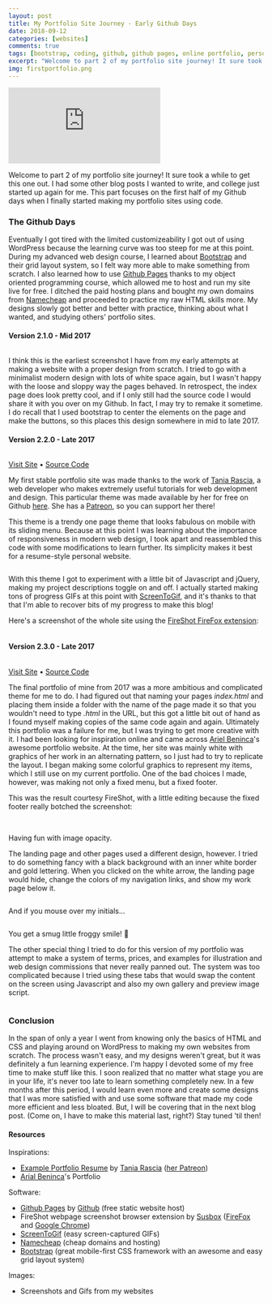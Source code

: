 ```yaml
---
layout: post
title: My Portfolio Site Journey - Early Github Days
date: 2018-09-12
categories: [websites]
comments: true
tags: [bootstrap, coding, github, github pages, online portfolio, personal website, portfolio, portfolio website, web design, web development]
excerpt: "Welcome to part 2 of my portfolio site journey! It sure took a while to get this one out. I had some other blog posts I wanted to write, and college just started up again for me. This part focuses on the first half of my Github days when I finally started making my portfolio sites using code."
img: firstportfolio.png
---
```


<iframe class="video" src="https://www.youtube.com/embed/V7bLa6pe-0k" frameborder="0" allow="accelerometer; autoplay; encrypted-media; gyroscope; picture-in-picture" allowfullscreen></iframe>

<p><first-letter>W</first-letter>elcome to part 2 of my portfolio site journey! It sure took a while to get this one out. I had some other blog posts I wanted to write, and college just started up again for me. This part focuses on the first half of my Github days when I finally started making my portfolio sites using code.</p>

<h3>The Github Days</h3>

<p>Eventually I got tired with the limited customizeability I got out of using WordPress because the learning curve was too steep for me at this point. During my advanced web design course, I learned about <a href="https://getbootstrap.com/" target="_blank">Bootstrap</a> and their grid layout system, so I felt way more able to make something from scratch. I also learned how to use <a href="https://pages.github.com/" target="_blank">Github Pages</a> thanks to my object oriented programming course, which allowed me to host and run my site live for free. I ditched the paid hosting plans and bought my own domains from <a href="https://namecheap.com" target="_blank">Namecheap</a> and proceeded to practice my raw HTML skills more. My designs slowly got better and better with practice, thinking about what I wanted, and studying others' portfolio sites.</p>

<h4>Version 2.1.0 - Mid 2017</h4>

<img src="/img/firstportfoliofromscratchss.png" alt="" class="img-fluid"/>

<p>I think this is the earliest screenshot I have from my early attempts at making a website with a proper design from scratch. I tried to go with a minimalist modern design with lots of white space again, but I wasn't happy with the loose and sloppy way the pages behaved. In retrospect, the index page does look pretty cool, and if I only still had the source code I would share it with you over on my Github. In fact, I may try to remake it sometime. I do recall that I used bootstrap to center the elements on the page and make the buttons, so this places this design somewhere in mid to late 2017.</p>

<h4 id="first-portfolio">Version 2.2.0 - Late 2017</h4>

<img src="/img/firstportfolio.png" alt="" class="img-fluid"/>

<p class="caption"><a href="https://byliz.github.io/portfolio-2017" target="_blank">Visit Site</a> • <a href="https://github.com/byliz/portfolio-2017" target="_blank">Source Code</a></p>

<p>My first stable portfolio site was made thanks to the work of <a href="http://taniarascia.com" target="_blank">Tania Rascia</a>, a web developer who makes extremely useful tutorials for web development and design. This particular theme was made available by her for free on Github <a href="https://github.com/taniarascia/portfolio" target="_blank">here</a>. She has a <a href="https://www.patreon.com/taniarascia" target="_blank">Patreon</a>, so you can support her there!</p>

<p>This theme is a trendy one page theme that looks fabulous on mobile with its sliding menu. Because at this point I was learning about the importance of responsiveness in modern web design, I took apart and reassembled this code with some modifications to learn further. Its simplicity makes it best for a resume-style personal website.</p>

<img src="/img/togglesshow.gif" alt="" class="img-fluid"/>

<p>With this theme I got to experiment with a little bit of Javascript and jQuery, making my project descriptions toggle on and off. I actually started making tons of progress GIFs at this point with <a href="https://www.screentogif.com/">ScreenToGif</a>, and it's thanks to that that I'm able to recover bits of my progress to make this blog!</p>

<p>Here's a screenshot of the whole site using the <a href="https://addons.mozilla.org/en-US/firefox/addon/fireshot/" target="_blank">FireShot FireFox extension</a>:</p>

<img src="/img/portfolioearly2017.png" alt="" class="img-fluid"/>

<h4 id="second-portfolio">Version 2.3.0 - Late 2017</h4>

<img src="/img/secondportfolio.png" alt="" class="img-fluid"/>

<p class="caption"><a href="https://byliz.github.io/portfolio-2017-v2" target="_blank">Visit Site</a>  • <a href="https://github.com/byliz/portfolio-2017-v2" target="_blank">Source Code</a></p>

<p>The final portfolio of mine from 2017 was a more ambitious and complicated theme for me to do. I had figured out that naming your pages <em>index.html </em>and placing them inside a folder with the name of the page made it so that you wouldn't need to type <em>.html </em>in the URL, but this got a little bit out of hand as I found myself making copies of the same code again and again. Ultimately this portfolio was a failure for me, but I was trying to get more creative with it. I had been looking for inspiration online and came across <a href="http://arielbeninca.com" target="_blank">Ariel Beninca</a>'s awesome portfolio website. At the time, her site was mainly white with graphics of her work in an alternating pattern, so I just had to try to replicate the layout. I began making some colorful graphics to represent my items, which I still use on my current portfolio. One of the bad choices I made, however, was making not only a fixed menu, but a fixed footer.</p>

<p>This was the result courtesy FireShot, with a little editing because the fixed footer really botched the screenshot:</p>

<img src="/img/portfoliolate20172.png" alt="" class="img-fluid"/>

<img src="/img/smoooooth.gif" alt="" class="img-fluid"/>

<p class="caption">Having fun with image opacity.</p>

<p>The landing page and other pages used a different design, however. I tried to do something fancy with a black background with an inner white border and gold lettering. When you clicked on the white arrow, the landing page would hide, change the colors of my navigation links, and show my work page below it. </p>

<img src="/img/portfoliolate2017.png" alt="" class="img-fluid"/>

<p>And if you mouse over my initials...</p>

<img src="/img/LB.gif" alt="" class="img-fluid"/>

<p>You get a smug little froggy smile! 🐸 </p>

<p>The other special thing I tried to do for this version of my portfolio was attempt to make a system of terms, prices, and examples for illustration and web design commissions that never really panned out. The system was too complicated because I tried using these tabs that would swap the content on the screen using Javascript and also my own gallery and preview image script.</p>

<img src="/img/newgallery.gif" alt="" class="img-fluid"/>

<h3>Conclusion</h3>

<p>In the span of only a year I went from knowing only the basics of HTML and CSS and playing around on WordPress to making my own websites from scratch. The process wasn't easy, and my designs weren't great, but it was definitely a fun learning experience. I'm happy I devoted some of my free time to make stuff like this. I soon realized that no matter what stage you are in your life, it's never too late to learn something completely new. In a few months after this period, I would learn even more and create some designs that I was more satisfied with and use some software that made my code more efficient and less bloated. But, I will be covering that in the next blog post. (Come on, I have to make this material last, right?) Stay tuned 'til then!</p>

<h4>Resources</h4>

<p>Inspirations:</p>

<ul>
	<li><a href="http://github.com/taniarascia/portfolio" target="_blank">Example Portfolio Resume</a> by <a href="http://taniarascia.com" target="_blank">Tania Rascia</a> (<a href="http://patreon.com/taniarascia" target="_blank">her Patreon</a>)</li>
	<li><a href="http://arielbeninca.com" target="_blank">Arial Beninca</a>'s Portfolio</li>
</ul>

<p>Software:</p>

<ul>
	<li><a href="http://pages.github.com" target="_blank">Github Pages</a> by <a href="http://github.com" target="_blank">Github</a> (free static website host)</li>
	<li>FireShot webpage screenshot browser extension by <a href="https://getfireshot.com/" target="_blank">Susbox</a> (<a href="https://addons.mozilla.org/en-US/firefox/addon/fireshot/" target="_blank">FireFox</a> and <a href="https://chrome.google.com/webstore/detail/take-webpage-screenshots/mcbpblocgmgfnpjjppndjkmgjaogfceg?hl=en" target="_blank">Google Chrome</a>)</li>
	<li><a href="https://www.screentogif.com/" target="_blank">ScreenToGif</a> (easy screen-captured GIFs)</li>
	<li><a href="http://namecheap.com" target="_blank">Namecheap</a> (cheap domains and hosting)</li>
	<li><a href="http://getbootstrap.com" target="_blank">Bootstrap</a> (great mobile-first CSS framework with an awesome and easy grid layout system) </li>
</ul>

<p>Images:</p>

<ul>
	<li>Screenshots and Gifs from my websites</li>
</ul>